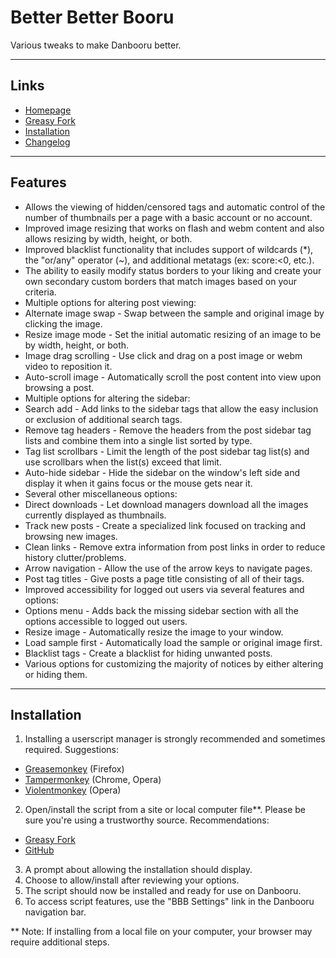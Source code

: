Better Better Booru
===================
Various tweaks to make Danbooru better.
 
---
Links
-----
* [Homepage](https://github.com/pseudonymous/better-better-booru)
* [Greasy Fork](https://greasyfork.org/scripts/3575-better-better-booru)
* [Installation](#installation)
* [Changelog](https://github.com/pseudonymous/better-better-booru/blob/master/changelog.md)
 
---
Features<a name="features"></a>
--------
* Allows the viewing of hidden/censored tags and automatic control of the number of thumbnails per a page with a basic account or no account.
* Improved image resizing that works on flash and webm content and also allows resizing by width, height, or both.
* Improved blacklist functionality that includes support of wildcards (*), the "or/any" operator (~), and additional metatags (ex: score:&lt;0, etc.).
* The ability to easily modify status borders to your liking and create your own secondary custom borders that match images based on your criteria.
* Multiple options for altering post viewing:
 * Alternate image swap - Swap between the sample and original image by clicking the image.
 * Resize image mode - Set the initial automatic resizing of an image to be by width, height, or both.
 * Image drag scrolling - Use click and drag on a post image or webm video to reposition it.
 * Auto-scroll image - Automatically scroll the post content into view upon browsing a post.
* Multiple options for altering the sidebar:
 * Search add - Add links to the sidebar tags that allow the easy inclusion or exclusion of additional search tags.
 * Remove tag headers - Remove the headers from the post sidebar tag lists and combine them into a single list sorted by type.
 * Tag list scrollbars - Limit the length of the post sidebar tag list(s) and use scrollbars when the list(s) exceed that limit.
 * Auto-hide sidebar - Hide the sidebar on the window's left side and display it when it gains focus or the mouse gets near it.
* Several other miscellaneous options:
 * Direct downloads - Let download managers download all the images currently displayed as thumbnails.
 * Track new posts - Create a specialized link focused on tracking and browsing new images.
 * Clean links - Remove extra information from post links in order to reduce history clutter/problems.
 * Arrow navigation - Allow the use of the arrow keys to navigate pages.
 * Post tag titles - Give posts a page title consisting of all of their tags.
* Improved accessibility for logged out users via several features and options:
 * Options menu - Adds back the missing sidebar section with all the options accessible to logged out users.
 * Resize image - Automatically resize the image to your window.
 * Load sample first - Automatically load the sample or original image first.
 * Blacklist tags - Create a blacklist for hiding unwanted posts.
* Various options for customizing the majority of notices by either altering or hiding them.
 
---
Installation<a name="installation"></a>
---------------
1. Installing a userscript manager is strongly recommended and sometimes required. Suggestions:
 * [Greasemonkey](https://addons.mozilla.org/en-US/firefox/addon/greasemonkey/) (Firefox)
 * [Tampermonkey](http://tampermonkey.net/) (Chrome, Opera)
 * [Violentmonkey](https://addons.opera.com/extensions/details/violent-monkey/) (Opera)
2. Open/install the script from a site or local computer file**. Please be sure you're using a trustworthy source. Recommendations:
 * [Greasy Fork](https://greasyfork.org/scripts/3575-better-better-booru)
 * [GitHub](https://github.com/pseudonymous/better-better-booru)
3. A prompt about allowing the installation should display.
4. Choose to allow/install after reviewing your options.
5. The script should now be installed and ready for use on Danbooru.
6. To access script features, use the "BBB Settings" link in the Danbooru navigation bar.
 
** Note: If installing from a local file on your computer, your browser may require additional steps.
